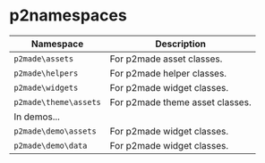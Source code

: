 p2namespaces
============

Namespace | Description
--------- | -----------
`p2made\assets` | For  p2made asset classes.
`p2made\helpers` | For p2made helper classes.
`p2made\widgets` | For p2made widget classes.
`p2made\theme\assets` | For p2made theme asset classes.
In demos... |
`p2made\demo\assets` | For p2made widget classes.
`p2made\demo\data` | For p2made widget classes.


